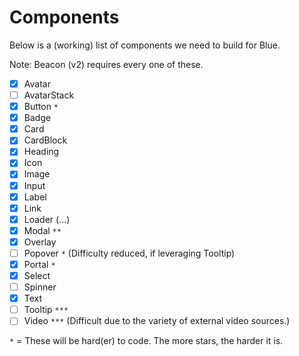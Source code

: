 # Components

Below is a (working) list of components we need to build for Blue.

Note: Beacon (v2) requires every one of these.

* [x] Avatar
* [ ] AvatarStack
* [x] Button `*`
* [x] Badge
* [x] Card
* [x] CardBlock
* [x] Heading
* [x] Icon
* [x] Image
* [x] Input
* [x] Label
* [x] Link
* [x] Loader (...)
* [x] Modal `**`
* [x] Overlay
* [ ] Popover `*` (Difficulty reduced, if leveraging Tooltip)
* [x] Portal `*`
* [x] Select
* [ ] Spinner
* [x] Text
* [ ] Tooltip `***`
* [ ] Video `***` (Difficult due to the variety of external video sources.)

`*` = These will be hard(er) to code. The more stars, the harder it is.
